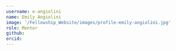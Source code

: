 ```yaml
---
username: e-angiolini
name: Emily Angiolini
image: '/Fellowship_Website/images/profile-emily-angiolini.jpg'
role: Mentor
github: 
orcid:
---
```

